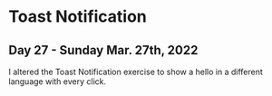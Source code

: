 # Toast Notification
## Day 27 - Sunday Mar. 27th, 2022
I altered the Toast Notification exercise to show a hello in a different language with every click.